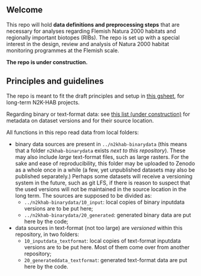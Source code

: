 ## Welcome

This repo will hold **data definitions and preprocessing steps** that are necessary for analyses regarding Flemish Natura 2000 habitats and regionally important biotopes (RIBs).
The repo is set up with a special interest in the design, review and analysis of Natura 2000 habitat monitoring programmes at the Flemish scale.

**The repo is under construction.**

## Principles and guidelines

The repo is meant to fit the draft principles and setup in [this gsheet](https://docs.google.com/spreadsheets/d/18U4AmiMnnApbgQTnfWbeZ3dAH3_4ISxUob_SX-maKV8), for long-term N2K-HAB projects.

Regarding binary or text-format data: see [this list (under construction)](https://docs.google.com/spreadsheets/d/1E8ERlfYwP3OjluL8d7_4rR1W34ka4LRCE35JTxf3WMI) for metadata on dataset versions and for their source location.

All functions in this repo read data from local folders:

- binary data sources are present in `../n2khab-binarydata` (this means that a folder `n2khab-binarydata` exists _next to this repository_).
These may also include _large_ text-format files, such as large rasters.
For the sake and ease of reproducibility, this folder may be uploaded to Zenodo as a whole once in a while (a few, yet unpublished datasets may also be published separately.)
Perhaps some datasets will receive a versioning system in the future, such as git LFS, if there is reason to suspect that the used versions will not be maintained in the source location in the long term.
The sources are supposed to be divided as:
    - `../n2khab-binarydata/10_input`: local copies of binary inputdata versions are to be put here;
    - `../n2khab-binarydata/20_generated`: generated binary data are put here by the code;
- data sources in text-format (not too large) are _versioned_ within this repository, in two folders:
    - `10_inputdata_textformat`: local copies of text-format inputdata versions are to be put here. Most of them come over from another repository;
    - `20_generateddata_textformat`: generated text-format data are put here by the code.

    
    
